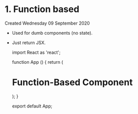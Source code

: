 # 1. Function based
Created Wednesday 09 September 2020


* Used for dumb components (no state).
* Just return JSX.

	import React as 'react';
	
	function App ()
	{
		return (
				<div>
					<h1>Function-Based Component</h1>
				</div>
		);
	}
	
	export default App;

